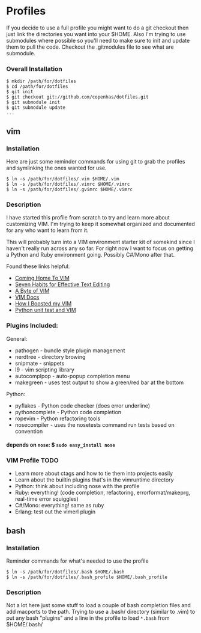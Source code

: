 Profiles
========

If you decide to use a full profile you might want to do a git checkout then just link the directories you want into your $HOME. Also I'm trying to use submodules where possible so you'll need to make sure to init and update them to pull the code. Checkout the .gitmodules file to see what are submodule.

### Overall Installation

    $ mkdir /path/for/dotfiles
    $ cd /path/for/dotfiles
    $ git init
    $ git checkout git://github.com/copenhas/dotfiles.git
    $ git submodule init
    $ git submodule update
    ...


vim
---

### Installation

Here are just some reminder commands for using git to grab the profiles and symlinking the ones wanted for use.

    $ ln -s /path/for/dotfiles/.vim $HOME/.vim
    $ ln -s /path/for/dotfiles/.vimrc $HOME/.vimrc
    $ ln -s /path/for/dotfiles/.gvimrc $HOME/.vimrc


### Description

I have started this profile from scratch to try and learn more about customizing VIM. I'm trying to keep it somewhat organized and documented for any who want to learn from it. 

This will probably turn into a VIM environment starter kit of somekind since I haven't really run across any so far. For right now I want to focus on getting a Python and Ruby environment going. Possibly C#/Mono after that.

Found these links helpful:

* [Coming Home To VIM](http://stevelosh.com/blog/2010/09/coming-home-to-vim/#a-language-of-text-editing)
* [Seven Habits for Effective Text Editing](http://www.moolenaar.net/habits.html)
* [A Byte of VIM](http://www.swaroopch.com/notes/Vim_en:Table_of_Contents)
* [VIM Docs](http://vimdoc.sourceforge.net/htmldoc/)
* [How I Boosted my VIM](http://nvie.com/posts/how-i-boosted-my-vim/)
* [Python unit test and VIM](http://blog.staz.be/post/2010/09/04/Python-unit-test-and-vim)

### Plugins Included:
General:

* pathogen - bundle style plugin management
* nerdtree - directory browing
* snipmate - snippets
* l9 - vim scripting library
* autocomplpop - auto-popup completion menu
* makegreen - uses test output to show a green/red bar at the bottom

Python:

* pyflakes - Python code checker (does error underline)
* pythoncomplete - Python code completion
* ropevim - Python refactoring tools
* nosecompiler - uses the nosetests command run tests based on convention
#### depends on `nose`: $ `sudo easy_install nose`

### VIM Profile TODO
* Learn more about ctags and how to tie them into projects easily
* Learn about the builtin plugins that's in the vimruntime directory
* Python: think about including nose with the profile
* Ruby: everything! (code completion, refactoring, errorformat/makeprg, real-time error squiggles)
* C#/Mono: everything! same as ruby
* Erlang: test out the vimerl plugin 


bash
----

### Installation

Reminder commands for what's needed to use the profile

    $ ln -s /path/for/dotfiles/.bash $HOME/.bash
    $ ln -s /path/for/dotfiles/.bash_profile $HOME/.bash_profile


### Description

Not a lot here just some stuff to load a couple of bash completion files and add macports to the path. Trying to use a .bash/ directory (similar to .vim) to put any bash "plugins" and a line in the profile to load `*.bash` from $HOME/.bash/
